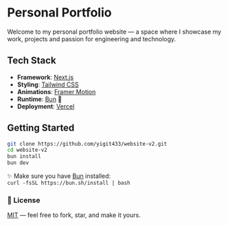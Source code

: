 # Personal Portfolio
Welcome to my personal portfolio website — a space where I showcase my work, projects and passion for engineering and technology.

## Tech Stack
- **Framework**: [Next.js](https://nextjs.org/)
- **Styling**: [Tailwind CSS](https://tailwindcss.com/)
- **Animations**: [Framer Motion](https://www.framer.com/motion/)
- **Runtime**: [Bun](https://bun.sh/) 🍞  
- **Deployment**: [Vercel](https://vercel.com/)

## Getting Started
```bash
git clone https://github.com/yigit433/website-v2.git
cd website-v2
bun install
bun dev
```

✨ Make sure you have [Bun](https://bun.sh) installed:  
`curl -fsSL https://bun.sh/install | bash`

### 🧾 License
[MIT](./LICENSE) — feel free to fork, star, and make it yours.